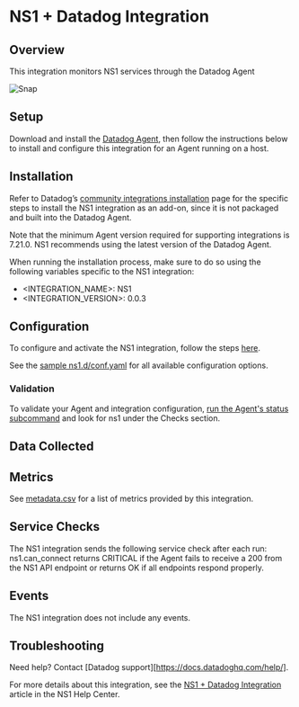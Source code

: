 # NS1 + Datadog Integration

## Overview

This integration monitors NS1 services through the Datadog Agent

![Snap](https://raw.githubusercontent.com/DataDog/integrations-extras/master/ns1/images/overview.png)

## Setup

Download and install the [Datadog Agent](https://app.datadoghq.com/account/settings#agent/overview), then follow the instructions below to install and configure this integration for an Agent running on a host.


## Installation

Refer to Datadog’s [community integrations installation](https://docs.datadoghq.com/agent/guide/community-integrations-installation-with-docker-agent/?tab=agentabovev68) page for the specific steps to install the NS1 integration as an add-on, since it is not packaged and built into the Datadog Agent. 

Note that the minimum Agent version required for supporting integrations is 7.21.0. NS1 recommends using the latest version of the Datadog Agent.

When running the installation process, make sure to do so using the following variables specific to the NS1 integration:


* <INTEGRATION_NAME>:  NS1
* <INTEGRATION_VERSION>:  0.0.3



## Configuration

To configure and activate the NS1 integration, follow the steps [here](https://docs.datadoghq.com/getting_started/integrations/#configuring-agent-integrations). 

See the [sample ns1.d/conf.yaml](https://github.com/DataDog/integrations-extras/blob/master/ns1/datadog_checks/ns1/data/conf.yaml.example) for all available configuration options.


### Validation

To validate your Agent and integration configuration, [run the Agent's status subcommand](https://docs.datadoghq.com/agent/guide/agent-commands/#agent-status-and-information) and look for ns1 under the Checks section.


## Data Collected

## Metrics

See [metadata.csv](https://github.com/DataDog/integrations-extras/blob/master/ns1/metadata.csv) for a list of metrics provided by this integration.

## Service Checks

The NS1 integration sends the following service check after each run:
ns1.can_connect returns CRITICAL if the Agent fails to receive a 200 from the NS1 API endpoint or returns OK if all endpoints respond properly.


## Events

The NS1 integration does not include any events.


## Troubleshooting

Need help? Contact [Datadog support][https://docs.datadoghq.com/help/].

For more details about this integration, see the [NS1 + Datadog Integration](https://help.ns1.com/hc/en-us/articles/4402752547219) article in the NS1 Help Center.

